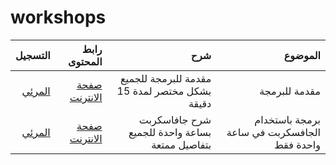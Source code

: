 # workshops
|                      التسجيل | رابط المحتوى |                                            شرح |                                     الموضوع |
|-----------------------------:|-------------:|-----------------------------------------------:|--------------------------------------------:|
| [المرئي](https://youtu.be/Y8JSkm4GtxM)|         [صفحة الانترنت](https://a0m0rajab.github.io/workshops/interactive/01_workshop.html)     |  مقدمة للبرمجة للجميع بشكل مختصر لمدة 15 دقيقة |                              مقدمة للبرمجة  |
| [المرئي](https://youtu.be/w_EVmLCWkoE) |        [صفحة الانترنت](https://a0m0rajab.github.io/workshops/interactive/02_Js_CrashCourse.html) | شرح جافاسكربت بساعة واحدة للجميع بتفاصيل ممتعة | برمجة باستخدام الجافسكربت في ساعة واحدة فقط |
